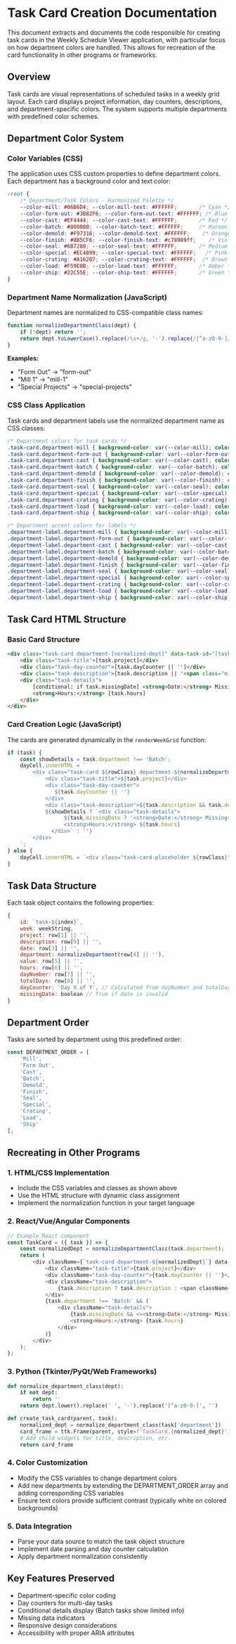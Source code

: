# Task Card Creation Documentation

This document extracts and documents the code responsible for creating task cards in the Weekly Schedule Viewer application, with particular focus on how department colors are handled. This allows for recreation of the card functionality in other programs or frameworks.

## Overview

Task cards are visual representations of scheduled tasks in a weekly grid layout. Each card displays project information, day counters, descriptions, and department-specific colors. The system supports multiple departments with predefined color schemes.

## Department Color System

### Color Variables (CSS)

The application uses CSS custom properties to define department colors. Each department has a background color and text color:

```css
:root {
    /* Department/Task Colors - Harmonized Palette */
    --color-mill: #06B6D4; --color-mill-text: #FFFFFF;       /* Cyan */
    --color-form-out: #3B82F6; --color-form-out-text: #FFFFFF; /* Blue */
    --color-cast: #EF4444; --color-cast-text: #FFFFFF;       /* Red */
    --color-batch: #800000; --color-batch-text: #FFFFFF;     /* Maroon */
    --color-demold: #F97316; --color-demold-text: #FFFFFF;    /* Orange */
    --color-finish: #8B5CF6; --color-finish-text: #c78989ff;    /* Violet */
    --color-seal: #6B7280; --color-seal-text: #FFFFFF;       /* Medium Grey */
    --color-special: #EC4899; --color-special-text: #FFFFFF;   /* Pink */
    --color-crating: #A16207; --color-crating-text: #FFFFFF;  /* Brown */
    --color-load: #F59E0B; --color-load-text: #FFFFFF;       /* Amber */
    --color-ship: #22C55E; --color-ship-text: #FFFFFF;       /* Green */
}
```

### Department Name Normalization (JavaScript)

Department names are normalized to CSS-compatible class names:

```javascript
function normalizeDepartmentClass(dept) {
    if (!dept) return '';
    return dept.toLowerCase().replace(/\s+/g, '-').replace(/[^a-z0-9-]/g, '');
}
```

**Examples:**
- "Form Out" → "form-out"
- "Mill 1" → "mill-1"
- "Special Projects" → "special-projects"

### CSS Class Application

Task cards and department labels use the normalized department name as CSS classes:

```css
/* Department colors for task cards */
.task-card.department-mill { background-color: var(--color-mill); color: var(--color-mill-text); }
.task-card.department-form-out { background-color: var(--color-form-out); color: var(--color-form-out-text); }
.task-card.department-cast { background-color: var(--color-cast); color: var(--color-cast-text); }
.task-card.department-batch { background-color: var(--color-batch); color: var(--color-batch-text); }
.task-card.department-demold { background-color: var(--color-demold); color: var(--color-demold-text); }
.task-card.department-finish { background-color: var(--color-finish); color: var(--color-finish-text); }
.task-card.department-seal { background-color: var(--color-seal); color: var(--color-seal-text); }
.task-card.department-special { background-color: var(--color-special); color: var(--color-special-text); }
.task-card.department-crating { background-color: var(--color-crating); color: var(--color-crating-text); }
.task-card.department-load { background-color: var(--color-load); color: var(--color-load-text); }
.task-card.department-ship { background-color: var(--color-ship); color: var(--color-ship-text); }

/* Department accent colors for labels */
.department-label.department-mill { background-color: var(--color-mill); color: var(--color-mill-text); }
.department-label.department-form-out { background-color: var(--color-form-out); color: var(--color-form-out-text); }
.department-label.department-cast { background-color: var(--color-cast); color: var(--color-cast-text); }
.department-label.department-batch { background-color: var(--color-batch); color: var(--color-batch-text); }
.department-label.department-demold { background-color: var(--color-demold); color: var(--color-demold-text); }
.department-label.department-finish { background-color: var(--color-finish); color: var(--color-finish-text); }
.department-label.department-seal { background-color: var(--color-seal); color: var(--color-seal-text); }
.department-label.department-special { background-color: var(--color-special); color: var(--color-special-text); }
.department-label.department-crating { background-color: var(--color-crating); color: var(--color-crating-text); }
.department-label.department-load { background-color: var(--color-load); color: var(--color-load-text); }
.department-label.department-ship { background-color: var(--color-ship); color: var(--color-ship-text); }
```

## Task Card HTML Structure

### Basic Card Structure

```html
<div class="task-card department-[normalized-dept]" data-task-id="[task.id]" title="Click for options">
    <div class="task-title">[task.project]</div>
    <div class="task-day-counter">[task.dayCounter || '']</div>
    <div class="task-description">[task.description || '<span class="missing-description">Staging Missing</span>']</div>
    <div class="task-details">
        [conditional: if task.missingDate] <strong>Date:</strong> Missing<br>
        <strong>Hours:</strong> [task.hours]
    </div>
</div>
```

### Card Creation Logic (JavaScript)

The cards are generated dynamically in the `renderWeekGrid` function:

```javascript
if (task) {
    const showDetails = task.department !== 'Batch';
    dayCell.innerHTML = `
        <div class="task-card ${rowClass} department-${normalizeDepartmentClass(task.department)}" data-task-id="${task.id}" title="Click for options">
            <div class="task-title">${task.project}</div>
            <div class="task-day-counter">
               ${task.dayCounter || ''}
            </div>
            <div class="task-description">${task.description && task.description.trim() ? task.description : '<span class="missing-description">Staging Missing</span>'}</div>
            ${showDetails ? `<div class="task-details">
                  ${task.missingDate ? '<strong>Date:</strong> Missing<br>' : ''}
                  <strong>Hours:</strong> ${task.hours}
              </div>` : ''}
        </div>
    `;
} else {
    dayCell.innerHTML = `<div class="task-card-placeholder ${rowClass}"></div>`;
}
```

## Task Data Structure

Each task object contains the following properties:

```javascript
{
    id: `task-${index}`,
    week: weekString,
    project: row[1] || '',
    description: row[9] || '',
    date: row[3] || '',
    department: normalizeDepartment(row[4] || ''),
    value: row[5] || '',
    hours: row[6] || '',
    dayNumber: row[7] || '',
    totalDays: row[8] || '',
    dayCounter: 'Day X of Y', // Calculated from dayNumber and totalDays
    missingDate: boolean // True if date is invalid
}
```

## Department Order

Tasks are sorted by department using this predefined order:

```javascript
const DEPARTMENT_ORDER = [
    'Mill',
    'Form Out',
    'Cast',
    'Batch',
    'Demold',
    'Finish',
    'Seal',
    'Special',
    'Crating',
    'Load',
    'Ship'
];
```

## Recreating in Other Programs

### 1. HTML/CSS Implementation
- Include the CSS variables and classes as shown above
- Use the HTML structure with dynamic class assignment
- Implement the normalization function in your target language

### 2. React/Vue/Angular Components
```javascript
// Example React component
const TaskCard = ({ task }) => {
    const normalizedDept = normalizeDepartmentClass(task.department);
    return (
        <div className={`task-card department-${normalizedDept}`} data-task-id={task.id}>
            <div className="task-title">{task.project}</div>
            <div className="task-day-counter">{task.dayCounter || ''}</div>
            <div className="task-description">
                {task.description ? task.description : <span className="missing-description">Staging Missing</span>}
            </div>
            {task.department !== 'Batch' && (
                <div className="task-details">
                    {task.missingDate && <><strong>Date:</strong> Missing<br/></>}
                    <strong>Hours:</strong> {task.hours}
                </div>
            )}
        </div>
    );
};
```

### 3. Python (Tkinter/PyQt/Web Frameworks)
```python
def normalize_department_class(dept):
    if not dept:
        return ''
    return dept.lower().replace(' ', '-').replace('[^a-z0-9-]', '')

def create_task_card(parent, task):
    normalized_dept = normalize_department_class(task['department'])
    card_frame = ttk.Frame(parent, style=f'TaskCard.{normalized_dept}')
    # Add child widgets for title, description, etc.
    return card_frame
```

### 4. Color Customization
- Modify the CSS variables to change department colors
- Add new departments by extending the DEPARTMENT_ORDER array and adding corresponding CSS variables
- Ensure text colors provide sufficient contrast (typically white on colored backgrounds)

### 5. Data Integration
- Parse your data source to match the task object structure
- Implement date parsing and day counter calculation
- Apply department normalization consistently

## Key Features Preserved
- Department-specific color coding
- Day counters for multi-day tasks
- Conditional details display (Batch tasks show limited info)
- Missing data indicators
- Responsive design considerations
- Accessibility with proper ARIA attributes